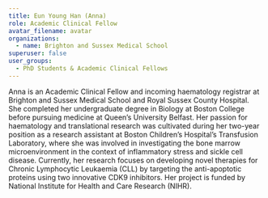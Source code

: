 ```yaml
---
title: Eun Young Han (Anna)
role: Academic Clinical Fellow
avatar_filename: avatar
organizations:
  - name: Brighton and Sussex Medical School
superuser: false
user_groups:
  - PhD Students & Academic Clinical Fellows 
---
```

Anna is an Academic Clinical Fellow and incoming haematology registrar at Brighton and Sussex Medical School and Royal Sussex County Hospital. She completed her undergraduate degree in Biology at Boston College before pursuing medicine at Queen’s University Belfast. Her passion for haematology and translational research was cultivated during her two-year position as a research assistant at Boston Children’s Hospital’s Transfusion Laboratory, where she was involved in investigating the bone marrow microenvironment in the context of inflammatory stress and sickle cell disease. Currently, her research focuses on developing novel therapies for Chronic Lymphocytic Leukaemia (CLL) by targeting the anti-apoptotic proteins using two innovative CDK9 inhibitors. Her project is funded by National Institute for Health and Care Research (NIHR).  
